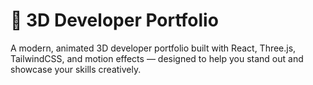 # 🚀 3D Developer Portfolio

A modern, animated 3D developer portfolio built with React, Three.js, TailwindCSS, and motion effects — designed to help you stand out and showcase your skills creatively.

<!-- ![3d Portfolio Screenshot GitHub](https://github.com/user-attachments/assets/9b0ed20e-074e-4f2a-81d8-20c9da751e9e)

--- -->

